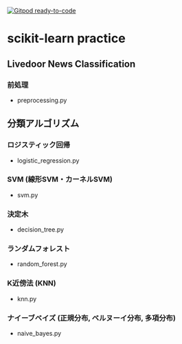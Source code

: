[![Gitpod ready-to-code](https://img.shields.io/badge/Gitpod-ready--to--code-blue?logo=gitpod)](https://gitpod.io/#https://github.com/JTRWTR/sklearn-practice)

# scikit-learn practice

## Livedoor News Classification

### 前処理

- preprocessing.py

## 分類アルゴリズム

### ロジスティック回帰

- logistic_regression.py

### SVM (線形SVM・カーネルSVM)

- svm.py

### 決定木

- decision_tree.py

### ランダムフォレスト

- random_forest.py

### K近傍法 (KNN)

- knn.py

### ナイーブベイズ (正規分布, ベルヌーイ分布, 多項分布)

- naive_bayes.py